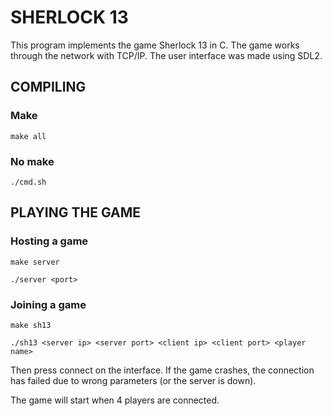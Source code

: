 # SHERLOCK 13

This program implements the game Sherlock 13 in C. The game works through the network with TCP/IP. The user interface was made using SDL2.

## COMPILING

### Make

`make all`

### No make

`./cmd.sh`

## PLAYING THE GAME

### Hosting a game

`make server`

`./server <port>`

### Joining a game

`make sh13`

`./sh13 <server ip> <server port> <client ip> <client port> <player name>`

Then press connect on the interface. If the game crashes, the connection has failed due to wrong parameters (or the server is down).

The game will start when 4 players are connected.


